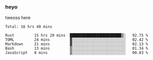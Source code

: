 ### heyo
tweoss here

<!--START_SECTION:waka-->
```text
Total: 16 hrs 40 mins

Rust         15 hrs 29 mins  ███████████████████████▒░   92.75 % 
TOML         24 mins         ▓░░░░░░░░░░░░░░░░░░░░░░░░   02.42 % 
Markdown     21 mins         ▓░░░░░░░░░░░░░░░░░░░░░░░░   02.13 % 
Bash         13 mins         ▒░░░░░░░░░░░░░░░░░░░░░░░░   01.34 % 
JavaScript   8 mins          ▒░░░░░░░░░░░░░░░░░░░░░░░░   00.83 % 
```
<!--END_SECTION:waka-->

<!--
**Tweoss/tweoss** is a ✨ _special_ ✨ repository because its `README.md` (this file) appears on your GitHub profile.

Here are some ideas to get you started:

- 🔭 I’m currently working on ...
- 🌱 I’m currently learning ...
- 👯 I’m looking to collaborate on ...
- 🤔 I’m looking for help with ...
- 💬 Ask me about ...
- 📫 How to reach me: ...
- 😄 Pronouns: ...
- ⚡ Fun fact: ...
-->
